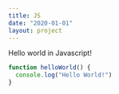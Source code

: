 ```yaml
---
title: JS
date: "2020-01-01"
layout: project
---
```

Hello world in Javascript!


```js
function helloWorld() {
  console.log("Hello World!")
}
```
